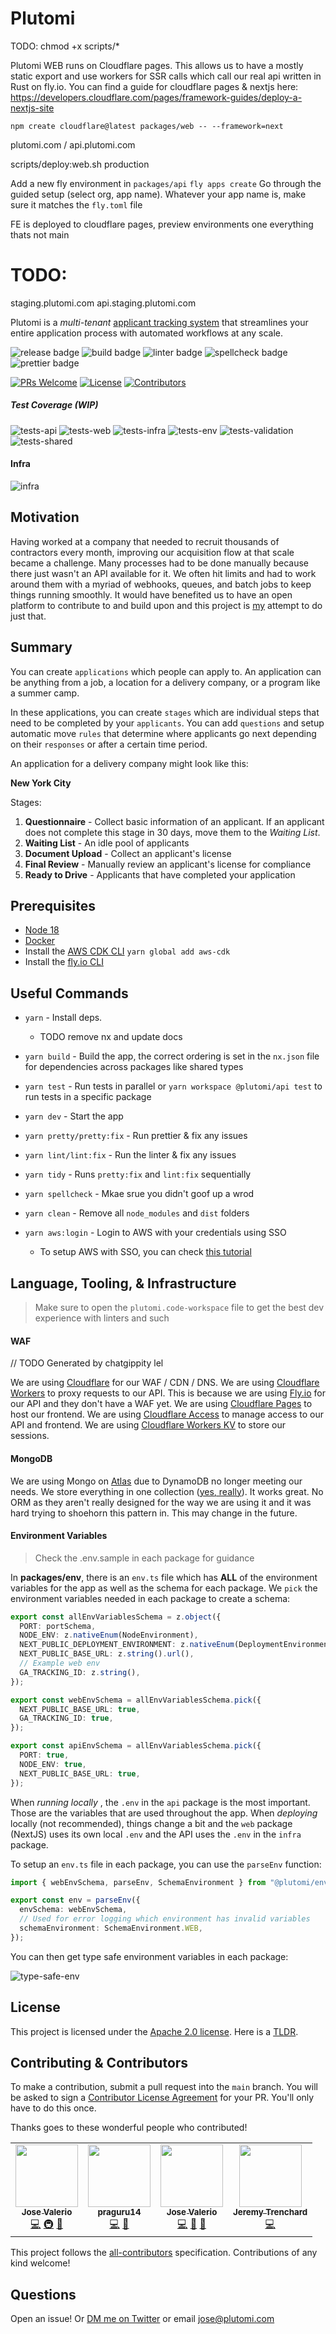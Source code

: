 # Plutomi

TODO: chmod +x scripts/\*

Plutomi WEB runs on Cloudflare pages. This allows us to have a mostly static export and use workers for SSR calls which call our real api written in Rust on fly.io. You can find a guide for cloudflare pages & nextjs here: https://developers.cloudflare.com/pages/framework-guides/deploy-a-nextjs-site

`npm create cloudflare@latest packages/web -- --framework=next`

plutomi.com / api.plutomi.com

scripts/deploy:web.sh production

Add a new fly environment
in `packages/api`
`fly apps create`
Go through the guided setup (select org, app name). Whatever your app name is, make sure it matches the `fly.toml` file

FE is deployed to cloudflare pages, preview environments one everything thats not main

# TODO:

staging.plutomi.com
api.staging.plutomi.com

Plutomi is a _multi-tenant_ [applicant tracking system](https://en.wikipedia.org/wiki/Applicant_tracking_system) that streamlines your entire application process with automated workflows at any scale.

![release badge](https://github.com/plutomi/plutomi/actions/workflows/release.yml/badge.svg)
![build badge](https://github.com/plutomi/plutomi/actions/workflows/build.yml/badge.svg)
![linter badge](https://github.com/plutomi/plutomi/actions/workflows/linter.yml/badge.svg)
![spellcheck badge](https://github.com/plutomi/plutomi/actions/workflows/spellcheck.yml/badge.svg)
![prettier badge](https://github.com/plutomi/plutomi/actions/workflows/prettier.yml/badge.svg)

[![PRs Welcome](https://img.shields.io/badge/PRs-welcome-brightgreen.svg?style=plastic&color=informational)](http://makeapullrequest.com)
[![License](https://img.shields.io/github/license/plutomi/plutomi?style=plastic&color=important)](https://www.tldrlegal.com/license/apache-license-2-0-apache-2-0)
[![Contributors](https://img.shields.io/badge/all_contributors-4-blue.svg?style=plastic&color=yellow)](#contributors)

##### Test Coverage (WIP)

![tests-api](https://img.shields.io/badge/dynamic/json?url=https%3A%2F%2Fraw.githubusercontent.com%2Fplutomi%2Fplutomi%2Fmain%2Fpackages%2Fapi%2Fcoverage%2Fcoverage-summary.json&query=%24.total.lines.pct&suffix=%25&label=API&color=%238A2BE2%09)
![tests-web](https://img.shields.io/badge/dynamic/json?url=https%3A%2F%2Fraw.githubusercontent.com%2Fplutomi%2Fplutomi%2Fmain%2Fpackages%2Fweb%2Fcoverage%2Fcoverage-summary.json&query=%24.total.lines.pct&suffix=%25&label=Web&color=%238A2BE2%09)
![tests-infra](https://img.shields.io/badge/dynamic/json?url=https%3A%2F%2Fraw.githubusercontent.com%2Fplutomi%2Fplutomi%2Fmain%2Fpackages%2Finfra%2Fcoverage%2Fcoverage-summary.json&query=%24.total.lines.pct&suffix=%25&label=Infra&color=%238A2BE2%09)
![tests-env](https://img.shields.io/badge/dynamic/json?url=https%3A%2F%2Fraw.githubusercontent.com%2Fplutomi%2Fplutomi%2Fmain%2Fpackages%2Fenv%2Fcoverage%2Fcoverage-summary.json&query=%24.total.lines.pct&suffix=%25&label=Env&color=%238A2BE2%09)
![tests-validation](https://img.shields.io/badge/dynamic/json?url=https%3A%2F%2Fraw.githubusercontent.com%2Fplutomi%2Fplutomi%2Fmain%2Fpackages%2Fenv%2Fcoverage%2Fcoverage-summary.json&query=%24.total.lines.pct&suffix=%25&label=Validation&color=%238A2BE2%09)
![tests-shared](https://img.shields.io/badge/dynamic/json?url=https%3A%2F%2Fraw.githubusercontent.com%2Fplutomi%2Fplutomi%2Fmain%2Fpackages%2Fshared%2Fcoverage%2Fcoverage-summary.json&query=%24.total.lines.pct&suffix=%25&label=Shared&color=%238A2BE2%09)

#### Infra

![infra](images/infra.png)

## Motivation

Having worked at a company that needed to recruit thousands of contractors every month, improving our acquisition flow at that scale became a challenge. Many processes had to be done manually because there just wasn't an API available for it. We often hit limits and had to work around them with a myriad of webhooks, queues, and batch jobs to keep things running smoothly. It would have benefited us to have an open platform to contribute to and build upon and this project is [my](https://www.linkedin.com/in/joswayski/) attempt to do just that.

## Summary

You can create `applications` which people can apply to. An application can be anything from a job, a location for a delivery company, or a program like a summer camp.

In these applications, you can create `stages` which are individual steps that need to be completed by your `applicants`. You can add `questions` and setup automatic move `rules` that determine where applicants go next depending on their `responses` or after a certain time period.

An application for a delivery company might look like this:

**New York City**

Stages:

1. **Questionnaire** - Collect basic information of an applicant. If an applicant does not complete this stage in 30 days, move them to the _Waiting List_.
2. **Waiting List** - An idle pool of applicants
3. **Document Upload** - Collect an applicant's license
4. **Final Review** - Manually review an applicant's license for compliance
5. **Ready to Drive** - Applicants that have completed your application

## Prerequisites

- [Node 18](https://nodejs.org/en/download)
- [Docker](https://docs.docker.com/get-docker/)
- Install the [AWS CDK CLI](https://docs.aws.amazon.com/cdk/v2/guide/getting_started.html#getting_started_install) `yarn global add aws-cdk`
- Install the [fly.io CLI](https://fly.io/docs/hands-on/install-flyctl/)

## Useful Commands

- `yarn` - Install deps.
  - TODO remove nx and update docs
- `yarn build` - Build the app, the correct ordering is set in the `nx.json` file for dependencies across packages like shared types

- `yarn test` - Run tests in parallel or `yarn workspace @plutomi/api test` to run tests in a specific package

- `yarn dev` - Start the app

- `yarn pretty/pretty:fix` - Run prettier & fix any issues

- `yarn lint/lint:fix` - Run the linter & fix any issues

- `yarn tidy` - Runs `pretty:fix` and `lint:fix` sequentially
<!-- cspell:disable-next-line -->
- `yarn spellcheck` - Mkae srue you didn't goof up a wrod

- `yarn clean` - Remove all `node_modules` and `dist` folders

- `yarn aws:login` - Login to AWS with your credentials using SSO

  - To setup AWS with SSO, you can check [this tutorial](https://docs.sst.dev/setting-up-aws#create-a-management-account)

## Language, Tooling, & Infrastructure

> Make sure to open the `plutomi.code-workspace` file to get the best dev experience with linters and such

#### WAF

// TODO Generated by chatgippity lel

We are using [Cloudflare](https://www.cloudflare.com/) for our WAF / CDN / DNS. We are using [Cloudflare Workers](https://workers.cloudflare.com/) to proxy requests to our API. This is because we are using [Fly.io](https://fly.io/) for our API and they don't have a WAF yet. We are using [Cloudflare Pages](https://pages.cloudflare.com/) to host our frontend. We are using [Cloudflare Access](https://www.cloudflare.com/en-gb/teams/access/) to manage access to our API and frontend. We are using [Cloudflare Workers KV](https://developers.cloudflare.com/workers/runtime-apis/kv) to store our sessions.

#### MongoDB

We are using Mongo on [Atlas](https://www.mongodb.com/atlas/database) due to DynamoDB no longer meeting our needs. We store everything in one collection ([yes, really](https://youtu.be/eEENrNKxCdw?t=960)). It works great. No ORM as they aren't really designed for the way we are using it and it was hard trying to shoehorn this pattern in. This may change in the future.

#### Environment Variables

> Check the .env.sample in each package for guidance

In **packages/env**, there is an `env.ts` file which has **ALL** of the environment variables for the app as well as the schema for each package. We `pick` the environment variables needed in each package to create a schema:

```typescript
export const allEnvVariablesSchema = z.object({
  PORT: portSchema,
  NODE_ENV: z.nativeEnum(NodeEnvironment),
  NEXT_PUBLIC_DEPLOYMENT_ENVIRONMENT: z.nativeEnum(DeploymentEnvironment),
  NEXT_PUBLIC_BASE_URL: z.string().url(),
  // Example web env
  GA_TRACKING_ID: z.string(),
});

export const webEnvSchema = allEnvVariablesSchema.pick({
  NEXT_PUBLIC_BASE_URL: true,
  GA_TRACKING_ID: true,
});

export const apiEnvSchema = allEnvVariablesSchema.pick({
  PORT: true,
  NODE_ENV: true,
  NEXT_PUBLIC_BASE_URL: true,
});
```

When _running locally_ , the `.env` in the `api` package is the most important. Those are the variables that are used throughout the app. When _deploying_ locally (not recommended), things change a bit and the `web` package (NextJS) uses its own local `.env` and the API uses the `.env` in the `infra` package.

To setup an `env.ts` file in each package, you can use the `parseEnv` function:

```typescript
import { webEnvSchema, parseEnv, SchemaEnvironment } from "@plutomi/env";

export const env = parseEnv({
  envSchema: webEnvSchema,
  // Used for error logging which environment has invalid variables
  schemaEnvironment: SchemaEnvironment.WEB,
});
```

You can then get type safe environment variables in each package:

![type-safe-env](images/type-safe-env.png)

## License

This project is licensed under the [Apache 2.0 license](LICENSE). Here is a [TLDR](https://www.tldrlegal.com/license/apache-license-2-0-apache-2-0).

## Contributing & Contributors

To make a contribution, submit a pull request into the `main` branch. You will be asked to sign a [Contributor License Agreement](https://en.wikipedia.org/wiki/Contributor_License_Agreement) for your PR. You'll only have to do this once.

Thanks goes to these wonderful people who contributed!

<!-- ALL-CONTRIBUTORS-LIST:START - Do not remove or modify this section -->
<!-- prettier-ignore-start -->
<!-- markdownlint-disable -->
<table>
  <tr>
    <td align="center"><a href="https://github.com/joswayski"><img src="https://avatars.githubusercontent.com/u/22891173?v=4?s=100" width="100px;" alt=""/><br /><sub><b>Jose Valerio</b></sub></a><br /><a href="https://github.com/plutomi/plutomi/commits?author=joswayski" title="Code">💻</a> <a href="#infra-joswayski" title="Infrastructure (Hosting, Build-Tools, etc)">🚇</a> <a href="#maintenance-joswayski" title="Maintenance">🚧</a></td>
    <td align="center"><a href="https://github.com/praguru14"><img src="https://avatars.githubusercontent.com/u/48213609?v=4?s=100" width="100px;" alt=""/><br /><sub><b>praguru14</b></sub></a><br /><a href="https://github.com/plutomi/plutomi/commits?author=praguru14" title="Code">💻</a> <a href="#maintenance-praguru14" title="Maintenance">🚧</a></td>
    <td align="center"><a href="https://github.com/mazupicua"><img src="https://avatars.githubusercontent.com/u/37680756?v=4?s=100" width="100px;" alt=""/><br /><sub><b>Jose Valerio</b></sub></a><br /><a href="https://github.com/plutomi/plutomi/commits?author=mazupicua" title="Code">💻</a> <a href="#maintenance-mazupicua" title="Maintenance">🚧</a> <a href="https://github.com/plutomi/plutomi/issues?q=author%3Amazupicua" title="Bug reports">🐛</a></td>
    <td align="center"><a href="https://github.com/Jeremyjay121"><img src="https://avatars.githubusercontent.com/u/94778748?v=4?s=100" width="100px;" alt=""/><br /><sub><b>Jeremy Trenchard</b></sub></a><br /><a href="https://github.com/plutomi/plutomi/commits?author=Jeremyjay121" title="Code">💻</a></td>
  </tr>
</table>

<!-- markdownlint-restore -->
<!-- prettier-ignore-end -->

<!-- ALL-CONTRIBUTORS-LIST:END -->

This project follows the [all-contributors](https://github.com/all-contributors/all-contributors) specification. Contributions of any kind welcome!

## Questions

Open an issue! Or [DM me on Twitter](https://twitter.com/notjoswayski) or email jose@plutomi.com
